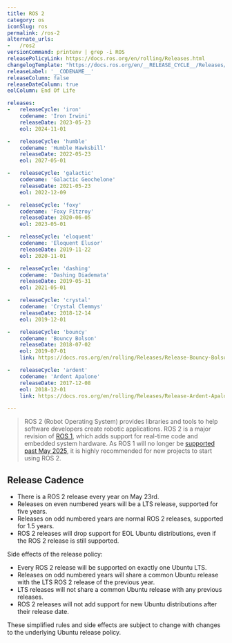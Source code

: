 ```yaml
---
title: ROS 2
category: os
iconSlug: ros
permalink: /ros-2
alternate_urls:
-   /ros2
versionCommand: printenv | grep -i ROS
releasePolicyLink: https://docs.ros.org/en/rolling/Releases.html
changelogTemplate: "https://docs.ros.org/en/__RELEASE_CYCLE__/Releases/Release-{{'__CODENAME__'|replace:' ','-'}}.html"
releaseLabel: '__CODENAME__'
releaseColumn: false
releaseDateColumn: true
eolColumn: End Of Life

releases:
-   releaseCycle: 'iron'
    codename: 'Iron Irwini'
    releaseDate: 2023-05-23
    eol: 2024-11-01

-   releaseCycle: 'humble'
    codename: 'Humble Hawksbill'
    releaseDate: 2022-05-23
    eol: 2027-05-01

-   releaseCycle: 'galactic'
    codename: 'Galactic Geochelone'
    releaseDate: 2021-05-23
    eol: 2022-12-09

-   releaseCycle: 'foxy'
    codename: 'Foxy Fitzroy'
    releaseDate: 2020-06-05
    eol: 2023-05-01

-   releaseCycle: 'eloquent'
    codename: 'Eloquent Elusor'
    releaseDate: 2019-11-22
    eol: 2020-11-01

-   releaseCycle: 'dashing'
    codename: 'Dashing Diademata'
    releaseDate: 2019-05-31
    eol: 2021-05-01

-   releaseCycle: 'crystal'
    codename: 'Crystal Clemmys'
    releaseDate: 2018-12-14
    eol: 2019-12-01

-   releaseCycle: 'bouncy'
    codename: 'Bouncy Bolson'
    releaseDate: 2018-07-02
    eol: 2019-07-01
    link: https://docs.ros.org/en/rolling/Releases/Release-Bouncy-Bolson.html

-   releaseCycle: 'ardent'
    codename: 'Ardent Apalone'
    releaseDate: 2017-12-08
    eol: 2018-12-01
    link: https://docs.ros.org/en/rolling/Releases/Release-Ardent-Apalone.html

---
```


> ROS 2 (Robot Operating System) provides libraries and tools to help software developers create
> robotic applications. ROS 2 is a major revision of [ROS 1](https://wiki.ros.org/), which adds
> support for real-time code and embedded system hardware. As ROS 1 will no longer be [supported past
> May 2025](/ros), it is highly recommended for new projects to start using ROS 2.

## Release Cadence

- There is a ROS 2 release every year on May 23rd.
- Releases on even numbered years will be a LTS release, supported for five years.
- Releases on odd numbered years are normal ROS 2 releases, supported for 1.5 years.
- ROS 2 releases will drop support for EOL Ubuntu distributions, even if the ROS 2 release is still supported.

Side effects of the release policy:

- Every ROS 2 release will be supported on exactly one Ubuntu LTS.
- Releases on odd numbered years will share a common Ubuntu release with the LTS ROS 2 release of the previous year.
- LTS releases will not share a common Ubuntu release with any previous releases.
- ROS 2 releases will not add support for new Ubuntu distributions after their release date.

These simplified rules and side effects are subject to change with changes to the underlying Ubuntu
release policy.
